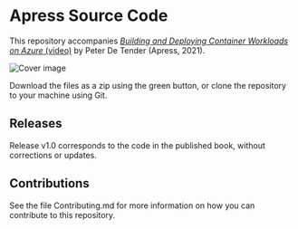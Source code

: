 # Apress Source Code

This repository accompanies [*Building and Deploying Container Workloads on Azure* (video)](https://link.springer.com/video/10.1007/%isbn%) by Peter De Tender (Apress, 2021).

[comment]: #cover
![Cover image](%isbn%.jpg)

Download the files as a zip using the green button, or clone the repository to your machine using Git.

## Releases

Release v1.0 corresponds to the code in the published book, without corrections or updates.

## Contributions

See the file Contributing.md for more information on how you can contribute to this repository.